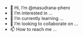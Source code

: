 - 👋 Hi, I’m @masudrana-phero
- 👀 I’m interested in ...
- 🌱 I’m currently learning ...
- 💞️ I’m looking to collaborate on ...
- 📫 How to reach me ...

<!---
masudrana-phero/masudrana-phero is a ✨ special ✨ repository because its `README.md` (this file) appears on your GitHub profile.
You can click the Preview link to take a look at your changes.
--->
